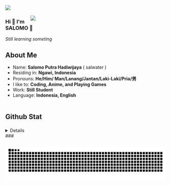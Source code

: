 <a href="https://github.com/salmotide"><img src="/img/yozakura mutsumi/bg mutsumi.webp  /"></a>

<a href="https://discord.gg/3BPj4ntaMA"><img align="right" width="425" src="https://lanyard.cnrad.dev/api/736455354589642892?&bg=0d1117&animated=false&hideDiscrim=true&borderRadius=5px&idleMessage=Just%20need%20learning%20someting..."></a>

### Hi 🙌 I'm SALOMO 🙇
*Still learning someting*
## **About Me**
- Name: **Salomo Putra Hadiwijaya** ( salwater )
- Residing in: **Ngawi, Indonesia**
- Pronouns: **He/Him/ Man/Lanang/Jantan/Laki-Laki/Pria/男**
- I like to: **Coding, Anime, and Playing Games**
- Work: **Still Student**
- Language: **Indonesia, English**
<br></br>

## **Github Stat**

###
<details>
  <div align="center">
    <a href="https://github.com/salmotide"><img src="https://github-readme-stats.vercel.app/api?username=salmotide&hide_title=false&hide_rank=false&show_icons=true&include_all_commits=true&count_private=true&disable_animations=false&theme=react&locale=en&hide_border=true&bg_color=0D1117" height="50%" alt="stats graph"  /></a>
    <a href="https://github.com/salmotide"><img src="https://github-readme-stats.vercel.app/api/top-langs?username=salmotide&locale=en&hide_title=false&layout=compact&card_width=320&langs_count=5&theme=react&hide_border=true&bg_color=0D1117" height="50%" alt="languages graph"  /></a>
  </div>
</details>
###

###

<a href="https://github.com/salwater"><img src="https://raw.githubusercontent.com/salwater/salwater/output/snake.svg" alt="Snake animation" /></a>

###
